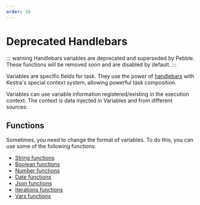 ```yaml
---
order: 10
---
```


# Deprecated Handlebars

::: warning
Handlebars variables are deprecated and superseded by Pebble. These functions will be removed soon and are disabled by default.
:::

Variables are specific fields for task. They use the power of [handlebars](https://handlebarsjs.com/guide/) with Kestra's special context system, allowing powerful task composition.

Variables can use variable information registered/existing in the execution context. The context is data injected in Variables and from different sources:

## Functions

Sometimes, you need to change the format of variables. To do this, you can use some of the following functions:

- [String functions](./string.md)
- [Boolean functions](./boolean.md)
- [Number functions](./number.md)
- [Date functions](./date.md)
- [Json functions](./json.md)
- [Iterations functions](./iterations.md)
- [Vars functions](./vars.md)
